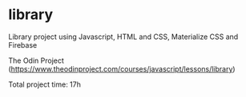 # library
Library project using Javascript, HTML and CSS, Materialize CSS and Firebase

The Odin Project (https://www.theodinproject.com/courses/javascript/lessons/library)

Total project time: 17h
